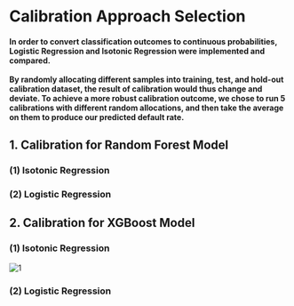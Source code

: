 # Calibration Approach Selection
#### In order to convert classification outcomes to continuous probabilities, Logistic Regression and Isotonic Regression were implemented and compared. <br><br> By randomly allocating different samples into training, test, and hold-out calibration dataset, the result of calibration would thus change and deviate. To achieve a more robust calibration outcome, we chose to run  5 calibrations with different random allocations, and then take the average on them to produce our predicted default rate.

## 1. Calibration for Random Forest Model
### (1) Isotonic Regression

### (2) Logistic Regression


## 2. Calibration for XGBoost Model
### (1) Isotonic Regression

![1](https://user-images.githubusercontent.com/92542287/208211824-a1387ac3-09d1-4dbd-a0c5-ac0a4b27024a.png)


### (2) Logistic Regression

